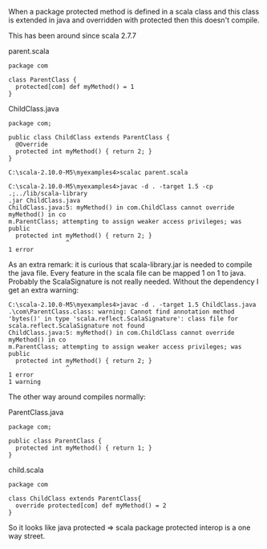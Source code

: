When a package protected method is defined in a scala class and this class is extended in java and overridden with protected then this doesn't compile.

This has been around since scala 2.7.7

parent.scala
```
package com

class ParentClass {
  protected[com] def myMethod() = 1
}
```


ChildClass.java
```
package com;

public class ChildClass extends ParentClass {
  @Override
  protected int myMethod() { return 2; }
}
```

```
C:\scala-2.10.0-M5\myexamples4>scalac parent.scala

C:\scala-2.10.0-M5\myexamples4>javac -d . -target 1.5 -cp .;../lib/scala-library
.jar ChildClass.java
ChildClass.java:5: myMethod() in com.ChildClass cannot override myMethod() in co
m.ParentClass; attempting to assign weaker access privileges; was public
  protected int myMethod() { return 2; }
                ^
1 error
```

As an extra remark: it is curious that scala-library.jar is needed to compile the java file. Every feature in the scala file can be mapped 1 on 1 to java. Probably the ScalaSignature is not really needed. Without the dependency I get an extra warning:

```
C:\scala-2.10.0-M5\myexamples4>javac -d . -target 1.5 ChildClass.java
.\com\ParentClass.class: warning: Cannot find annotation method 'bytes()' in type 'scala.reflect.ScalaSignature': class file for scala.reflect.ScalaSignature not found
ChildClass.java:5: myMethod() in com.ChildClass cannot override myMethod() in co
m.ParentClass; attempting to assign weaker access privileges; was public
  protected int myMethod() { return 2; }
                ^
1 error
1 warning
```

The other way around compiles normally:

ParentClass.java
```
package com;

public class ParentClass {
  protected int myMethod() { return 1; }
}
```

child.scala
```
package com

class ChildClass extends ParentClass{
  override protected[com] def myMethod() = 2
}
```

So it looks like java protected => scala package protected interop is a one way street.
